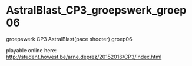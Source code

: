 # AstralBlast_CP3_groepswerk_groep06
groepswerk CP3 AstralBlast(pace shooter) groep06

playable online here: http://student.howest.be/arne.deprez/20152016/CP3/index.html

